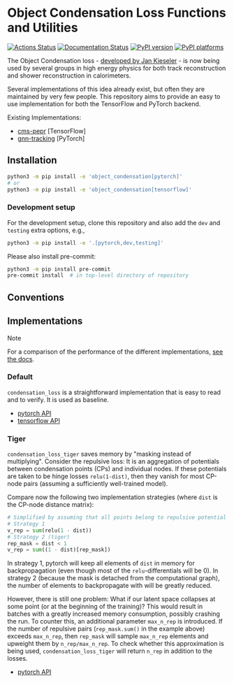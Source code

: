 # Object Condensation Loss Functions and Utilities

[![Actions Status][actions-badge]][actions-link]
[![Documentation Status][rtd-badge]][rtd-link]
[![PyPI version][pypi-version]][pypi-link]
[![PyPI platforms][pypi-platforms]][pypi-link]

<!-- SPHINX-START -->

<!-- prettier-ignore-start -->
[actions-badge]:            https://github.com/object-condensation/object_condensation/workflows/CI/badge.svg
[actions-link]:             https://github.com/object-condensation/object_condensation/actions
[pypi-link]:                https://pypi.org/project/object_condensation/
[pypi-platforms]:           https://img.shields.io/pypi/pyversions/object_condensation
[pypi-version]:             https://img.shields.io/pypi/v/object_condensation
[rtd-badge]:                https://readthedocs.org/projects/object_condensation/badge/?version=latest
[rtd-link]:                 https://object-condensation.readthedocs.io/en/latest/?badge=latest

<!-- prettier-ignore-end -->

The Object Condensation loss -
[developed by Jan Kieseler](https://arxiv.org/abs/2002.03605) - is now being
used by several groups in high energy physics for both track reconstruction and
shower reconstruction in calorimeters.

Several implementations of this idea already exist, but often they are
maintained by very few people. This repository aims to provide an easy to use
implementation for both the TensorFlow and PyTorch backend.

Existing Implementations:

- [cms-pepr](https://github.com/cms-pepr/HGCalML) [TensorFlow]
- [gnn-tracking](https://github.com/gnn-tracking/gnn_tracking/tree/main)
  [PyTorch]

## Installation

```bash
python3 -m pip install -e 'object_condensation[pytorch]'
# or
python3 -m pip install -e 'object_condensation[tensorflow]'
```

### Development setup

For the development setup, clone this repository and also add the `dev` and
`testing` extra options, e.g.,

```bash
python3 -m pip install -e '.[pytorch,dev,testing]'
```

Please also install pre-commit:

```bash
python3 -m pip install pre-commit
pre-commit install  # in top-level directory of repository
```

## Conventions

## Implementations

<!-- prettier-ignore-start -->
> [!NOTE]
> For a comparison of the performance of the different implementations,
> [see the docs][benchmark docs].
<!-- prettier-ignore-end -->

[benchmark docs]:
  https://object-condensation.readthedocs.io/en/latest/?badge=latest#benchmarks

### Default

`condensation_loss` is a straightforward implementation that is easy to read and
to verify. It is used as baseline.

- [pytorch API](https://object-condensation.readthedocs.io/en/latest/#object_condensation.pytorch.losses.condensation_loss)
- [tensorflow API](https://object-condensation.readthedocs.io/en/latest/#object_condensation.tensorflow.losses.condensation_loss)

### Tiger

`condensation_loss_tiger` saves memory by "masking instead of multiplying".
Consider the repulsive loss: It is an aggregation of potentials between
condensation points (CPs) and individual nodes. If these potentials are taken to
be hinge losses `relu(1-dist)`, then they vanish for most CP-node pairs
(assuming a sufficiently well-trained model).

Compare now the following two implementation strategies (where `dist` is the
CP-node distance matrix):

```python
# Simplified by assuming that all points belong to repulsive potential
# Strategy 1
v_rep = sum(relu(1 - dist))
# Strategy 2 (tiger)
rep_mask = dist < 1
v_rep = sum((1 - dist)[rep_mask])
```

In strategy 1, pytorch will keep all elements of `dist` in memory for
backpropagation (even though most of the `relu`-differentials will be 0). In
strategy 2 (because the mask is detached from the computational graph), the
number of elements to backpropagate with will be greatly reduced.

However, there is still one problem: What if our latent space collapses at some
point (or at the beginning of the training)? This would result in batches with a
greatly increased memory consumption, possibly crashing the run. To counter
this, an additional parameter `max_n_rep` is introduced. If the number of
repulsive pairs (`rep_mask.sum()` in the example above) exceeds `max_n_rep`,
then `rep_mask` will sample `max_n_rep` elements and upweight them by
`n_rep/max_n_rep`. To check whether this approximation is being used,
`condensation_loss_tiger` will return `n_rep` in addition to the losses.

- [pytorch API](https://object-condensation.readthedocs.io/en/latest/#object_condensation.pytorch.losses.condensation_loss_tiger)
